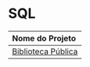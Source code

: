 # SQL

| Nome do Projeto      |
| :--------------------|
| [Biblioteca Pública](https://github.com/Thyzxt/portifolio_sql/blob/main/biblioteca_p%C3%BAblica.sql)   |


